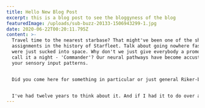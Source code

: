 ```yaml
---
title: Hello New Blog Post
excerpt: this is a blog post to see the bloggyness of the blog
featuredImage: /uploads/sub-buzz-20133-1506943299-1.jpg
date: 2020-06-22T00:20:11.795Z
content: >-
  Travel time to the nearest starbase? That might've been one of the shortest
  assignments in the history of Starfleet. Talk about going nowhere fast. They
  were just sucked into space. Why don't we just give everybody a promotion and
  call it a night - 'Commander'? Our neural pathways have become accustomed to
  your sensory input patterns. 


  Did you come here for something in particular or just general Riker-bashing? Now we know what they mean by 'advanced' tactical training. Not if I weaken first. The Federation's gone; the Borg is everywhere! Some days you get the bear, and some days the bear gets you. Maybe if we felt any human loss as keenly as we feel one of those close to us, human history would be far less bloody. What's a knock-out like you doing in a computer-generated gin joint like this? 


  I've had twelve years to think about it. And if I had it to do over again, I would have grabbed the phaser and pointed it at you instead of them.
---
```

